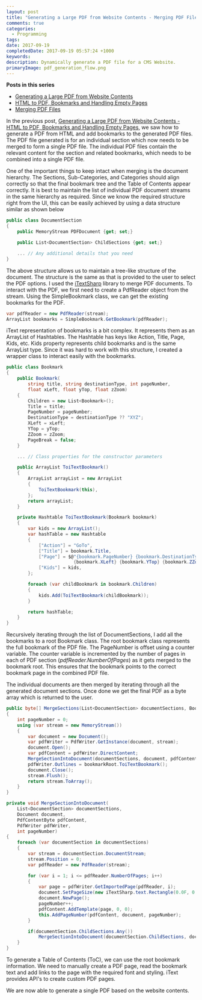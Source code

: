 ```yaml
---
layout: post
title: "Generating a Large PDF from Website Contents - Merging PDF Files"
comments: true
categories:
  - Programming
tags:
date: 2017-09-19
completedDate: 2017-09-19 05:57:24 +1000
keywords:
description: Dynamically generate a PDF file for a CMS Website.
primaryImage: pdf_generation_flow.png
---
```


**Posts in this series**

- [Generating a Large PDF from Website Contents](/blog/generating-a-large-pdf-from-website-contents/)
- [ HTML to PDF, Bookmarks and Handling Empty Pages](/blog/generating-a-large-pdf-from-website-contents-part-ii/)
- [Merging PDF Files](/blog/generating-a-large-pdf-from-website-contents-part-iii/)

In the previous post, [Generating a Large PDF from Website Contents - HTML to PDF, Bookmarks and Handling Empty Pages](http://www.rahulpnath.com/blog/generating-a-large-pdf-from-website-contents-part-ii/), we saw how to generate a PDF from HTML and add bookmarks to the generated PDF files. The PDF file generated is for an individual section which now needs to be merged to form a single PDF file. The individual PDF files contain the relevant content for the section and related bookmarks, which needs to be combined into a single PDF file.

One of the important things to keep intact when merging is the document hierarchy. The Sections, Sub-Categories, and Categories should align correctly so that the final bookmark tree and the Table of Contents appear correctly. It is best to maintain the list of individual PDF document streams in the same hierarchy as required. Since we know the required structure right from the UI, this can be easily achieved by using a data structure similar as shown below

```csharp
public class DocumentSection
{
    public MemoryStream PDFDocument {get; set;}

    public List<DocumentSection> ChildSections {get; set;}

    ... // Any additional details that you need
}
```

The above structure allows us to maintain a tree-like structure of the document. The structure is the same as that is provided to the user to select the PDF options. I used the [iTextSharp](https://www.nuget.org/packages/iTextSharp-LGPL/) library to merge PDF documents. To interact with the PDF, we first need to create a PdfReader object from the stream. Using the SimpleBookmark class, we can get the existing bookmarks for the PDF.

```csharp
var pdfReader = new PdfReader(stream);
ArrayList bookmarks = SimpleBookmark.GetBookmark(pdfReader);
```

iText representation of bookmarks is a bit complex. It represents them as an ArrayList of Hashtables. The Hashtable has keys like Action, Title, Page, Kids, etc. Kids property represents child bookmarks and is the same ArrayList type. Since it was hard to work with this structure, I created a wrapper class to interact easily with the bookmarks.

```csharp
public class Bookmark
{
    public Bookmark(
        string title, string destinationType, int pageNumber,
        float xLeft, float yTop, float zZoom)
    {
        Children = new List<Bookmark>();
        Title = title;
        PageNumber = pageNumber;
        DestinationType = destinationType ?? "XYZ";
        XLeft = xLeft;
        YTop = yTop;
        ZZoom = zZoom;
        PageBreak = false;
    }

    ... // Class properties for the constructor parameters

    public ArrayList ToiTextBookmark()
    {
        ArrayList arrayList = new ArrayList
        {
            ToiTextBookmark(this),
        };
        return arrayList;
    }

    private Hashtable ToiTextBookmark(Bookmark bookmark)
    {
        var kids = new ArrayList();
        var hashTable = new Hashtable
        {
            ["Action"] = "GoTo",
            ["Title"] = bookmark.Title,
            ["Page"] = $@"{bookmark.PageNumber} {bookmark.DestinationType}
                         {bookmark.XLeft} {bookmark.YTop} {bookmark.ZZoom}",
            ["Kids"] = kids,
        };

        foreach (var childBookmark in bookmark.Children)
        {
            kids.Add(ToiTextBookmark(childBookmark));
        }

        return hashTable;
    }
}
```

Recursively iterating through the list of DocumentSections, I add all the bookmarks to a root Bookmark class. The root bookmark class represents the full bookmark of the PDF file. The PageNumber is offset using a counter variable. The counter variable is incremented by the number of pages in each of PDF section (_pdfReader.NumberOfPages_) as it gets merged to the bookmark root. This ensures that the bookmark points to the correct bookmark page in the combined PDF file.

The individual documents are then merged by iterating through all the generated document sections. Once done we get the final PDF as a byte array which is returned to the user.

```csharp
public byte[] MergeSections(List<DocumentSection> documentSections, Bookmark bookmarkRoot)
{
    int pageNumber = 0;
    using (var stream = new MemoryStream())
    {
        var document = new Document();
        var pdfWriter = PdfWriter.GetInstance(document, stream);
        document.Open();
        var pdfContent = pdfWriter.DirectContent;
        MergeSectionIntoDocument(documentSections, document, pdfContent, pdfWriter, pageNumber);
        pdfWriter.Outlines = bookmarkRoot.ToiTextBookmark();
        document.Close();
        stream.Flush();
        return stream.ToArray();
    }
}

private void MergeSectionIntoDocument(
    List<DocumentSection> documentSections,
    Document document,
    PdfContentByte pdfContent,
    PdfWriter pdfWriter,
    int pageNumber)
{
    foreach (var documentSection in documentSections)
    {
        var stream = documentSection.DocumentStream;
        stream.Position = 0;
        var pdfReader = new PdfReader(stream);

        for (var i = 1; i <= pdfReader.NumberOfPages; i++)
        {
            var page = pdfWriter.GetImportedPage(pdfReader, i);
            document.SetPageSize(new iTextSharp.text.Rectangle(0.0F, 0.0F, page.Width, page.Height));
            document.NewPage();
            pageNumber++;
            pdfContent.AddTemplate(page, 0, 0);
            this.AddPageNumber(pdfContent, document, pageNumber);
        }

        if(documentSection.ChildSections.Any())
            MergeSectionIntoDocument(documentSection.ChildSections, document, pdfContent, pdfWriter, pageNumber);
    }
}
```

To generate a Table of Contents (ToC), we can use the root bookmark information. We need to manually create a PDF page, read the bookmark text and add links to the page with the required font and styling. iText provides API's to create custom PDF pages.

We are now able to generate a single PDF based on the website contents.
